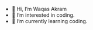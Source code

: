 - 👋 Hi, I’m Waqas Akram
- 👀 I’m interested in coding.
- 🌱 I’m currently learning coding.

<!---
waqas76951/waqas76951 is a ✨ special ✨ repository because its `README.md` (this file) appears on your GitHub profile.
You can click the Preview link to take a look at your changes.
--->
